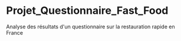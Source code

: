 # Projet_Questionnaire_Fast_Food
Analyse des résultats d'un questionnaire sur la restauration rapide en France
